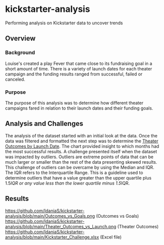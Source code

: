 # **kickstarter-analysis**
Performing analysis on Kickstarter data to uncover trends
## Overview
### Background
Louise's created a play Fever that came close to its fundraising goal in a short amount of time. There is a variety of launch dates for each theater campaign and the funding results ranged from successful, failed or canceled.
### Purpose
The purpose of this analysis was to determine how different theater campaigns fared in relation to their launch dates and their funding goals.
## Analysis and Challenges
The analysis of the dataset started with an initial look at the data. Once the data was filtered and formatted the next step was to determine the [Theater Outcomes by Launch Date](https://github.com/IdaniaS/kickstarter-analysis/blob/main/Theater_Outcomes_vs_Launch.png). The chart provided insight to which months had the most successful results.
A challenge presented itself when the dataset was impacted by outliers. Outliers are extreme points of data that can be much larger or smaller than the rest of the data presenting skewed results. This challenge of outliers can be overcame by using the Median and IQR. The IQR refers to the Interquartile Range. This is a guideline used to determine outliers that have a value greater than the upper quartile plus 1.5*IQR or any value less than the lower quartile minus 1.5*IQR.

## Results

https://github.com/IdaniaS/kickstarter-analysis/blob/main/Outcomes_vs_Goals.png (Outcomes vs Goals)
https://github.com/IdaniaS/kickstarter-analysis/blob/main/Theater_Outcomes_vs_Launch.png (Theater Outcomes)
https://github.com/IdaniaS/kickstarter-analysis/blob/main/Kickstarter_Challenge.xlsx (Excel file)
